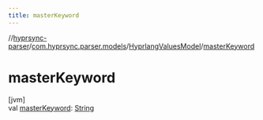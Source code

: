 ```yaml
---
title: masterKeyword
---
```

//[hyprsync-parser](../../../index.html)/[com.hyprsync.parser.models](../index.html)/[HyprlangValuesModel](index.html)/[masterKeyword](master-keyword.html)



# masterKeyword



[jvm]\
val [masterKeyword](master-keyword.html): [String](https://kotlinlang.org/api/core/kotlin-stdlib/kotlin/-string/index.html)



